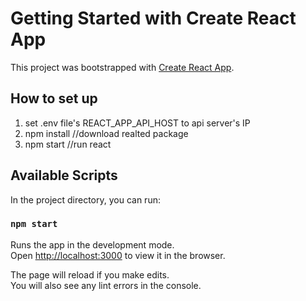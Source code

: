 # Getting Started with Create React App

This project was bootstrapped with [Create React App](https://github.com/facebook/create-react-app).

## How to set up
1. set .env file's REACT_APP_API_HOST to api server's IP
1. npm install //download realted package
2. npm start //run react 


## Available Scripts

In the project directory, you can run:

### `npm start`

Runs the app in the development mode.\
Open [http://localhost:3000](http://localhost:3000) to view it in the browser.

The page will reload if you make edits.\
You will also see any lint errors in the console.